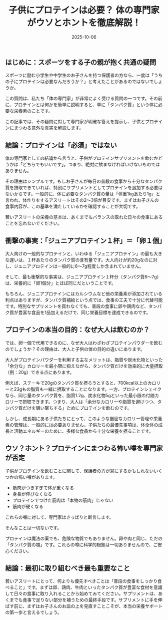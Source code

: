 ﻿---
title: "子供にプロテインは必要？ 体の専門家がウソとホントを徹底解説！"
date: 2025-10-06
tags: [栄養, プロテイン, 子供, スポーツ, 健康]
category: health
image: /a-blog/article_images/health/kids-protein.png
description: "スポーツをする子どもにプロテインは必要か――専門家の視点で誤解を解き、食事での対応方法をわかりやすく解説します。"
---

## はじめに：スポーツをする子の親が抱く共通の疑問

スポーツに励む小学生や中学生のお子さんを持つ保護者の方なら、一度は「うちの子にプロテインは必要なんだろうか？」と考えたことがあるのではないでしょうか。

この質問は、私たち「体の専門家」が非常によく受ける質問の一つです。その前に、プロテインとは何かを簡単に説明すると、単に「タンパク質」という体に必要な栄養素のことです。

この記事では、その疑問に対して専門家が明確な答えを提示し、子供とプロテインにまつわる意外な真実を解説します。

## 結論：プロテインは「必須」ではない

体の専門家としての結論から言うと、子供がプロテインサプリメントを飲むかどうかは「どちらでもいいです」。つまり、絶対に飲まなければいけないものではありません。

その理由はシンプルです。もしお子さんが毎日の普段の食事から十分なタンパク質を摂取できていれば、特別にサプリメントとしてプロテインを追加する必要はないからです。一般的に、体に必要なタンパク質の量は「体重1kgあたり1g」と言われ、体作りをするアスリートはその2〜3倍が目安です。まずはお子さんの食事内容が、この基準を満たしているかを確認することが大切です。

若いアスリートの栄養の基本は、あくまでもバランスの取れた日々の食事にあることを忘れないでください。

## 衝撃の事実：「ジュニアプロテイン１杯」＝「卵１個」

大人向けの一般的なプロテインと、いわゆる「ジュニアプロテイン」の最も大きな違いは、１杯あたりのタンパク質の含有量です。大人向けが約20gなのに対し、ジュニアプロテインは一般的に6〜7g程度しか含まれていません。

そして、最も衝撃的な事実は、ジュニアプロテイン１杯分（タンパク質6〜7g）は、栄養的に「卵1個分」とほぼ同じだということです。

もちろん、ジュニアプロテインにはカルシウムなど他の栄養素が添加されている利点はありますが、タンパク質補給という点では、食事の工夫で十分に代替可能です。特別なサプリメントを買わなくても、普段の食事に卵や鶏肉など、タンパク質が豊富な食品を1品加えるだけで、同じ栄養目標を達成できるのです。

## プロテインの本当の目的：なぜ大人は飲むのか？

では、卵一個で代用できるのに、なぜ大人はわざわざプロテインパウダーを飲むのでしょうか？その理由は、大人と子供の体の目的の違いにあります。

大人がプロテインパウダーを利用する主なメリットは、脂質や炭水化物といった「余分な」カロリーを最小限に抑えながら、タンパク質だけを効率的に大量摂取（例：20g）できる点にあります。

例えば、ステーキで20gのタンパク質を摂ろうとすると、700kcal以上のカロリーと23gもの脂質も一緒に摂取することになります。一方、プロテインシェイクなら、同じ量のタンパク質を、脂質1.2g、炭水化物5gといった最小限の付随カロリーで摂取できます。つまり、大人は「余分なカロリーや脂質を避けつつ、タンパク質だけを狙い撃ちする」ためにプロテインを飲むのです。

しかし、成長期にある子供たちにとって、このような厳密なカロリー管理や栄養素の管理は、一般的には必要ありません。子供たちの最優先事項は、体全体の成長と活動エネルギーのために、多様な食品から十分な栄養を摂ることです。

## ウソ？ホント？プロテインにまつわる怖い噂を専門家が否定

子供がプロテインを飲むことに関して、保護者の方が耳にするかもしれないいくつかの怖い噂があります。

- 筋肉がつきすぎて体が重くなる
- 身長が伸びなくなる
- プロテインでつけた筋肉は「本物の筋肉」じゃない
- 筋肉が硬くなる

これらの噂に対して、専門家はきっぱりと断言します。

そんなことは一切ないです。

プロテインは魔法の薬でも、危険な物質でもありません。卵や肉と同じ、ただの「タンパク質の塊」です。これらの噂に科学的根拠は一切ありませんので、ご安心ください。

## 結論：最初に取り組むべき最も重要なこと

若いアスリートにとって、何よりも優先すべきことは「普段の食事をしっかり食べること」です。まずは卵、鶏肉、牛肉といったタンパク質が豊富な食材を意識して日々の食事に取り入れることから始めてみてください。サプリメントは、あくまでも食事で足りない部分を補うための最終手段です。サプリメントに手を伸ばす前に、まずはお子さんのお皿の上を見直すことこそが、本当の栄養サポートの第一歩と言えるでしょう。
